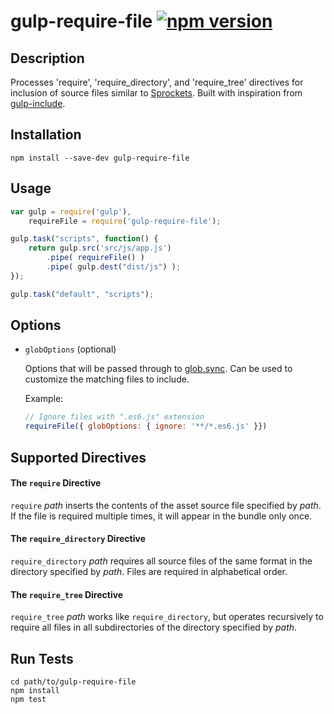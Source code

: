 # gulp-require-file [![npm version](https://img.shields.io/npm/v/gulp-require-file.svg)](https://www.npmjs.com/package/gulp-require-file)

## Description
Processes 'require', 'require_directory', and 'require_tree' directives for inclusion of source files similar to [Sprockets](https://github.com/sstephenson/sprockets). Built with inspiration from [gulp-include](https://github.com/wiledal/gulp-include).

## Installation
```
npm install --save-dev gulp-require-file
```

## Usage
```javascript
var gulp = require('gulp'),
    requireFile = require('gulp-require-file');

gulp.task("scripts", function() {
    return gulp.src('src/js/app.js')
        .pipe( requireFile() )
        .pipe( gulp.dest("dist/js") );
});

gulp.task("default", "scripts");
```

## Options
- `globOptions` (optional)

	Options that will be passed through to [glob.sync](https://github.com/isaacs/node-glob). Can be used to customize the matching files to include.

  Example:

  ```javascript
  // Ignore files with ".es6.js" extension
  requireFile({ globOptions: { ignore: '**/*.es6.js' }})
  ```

## Supported Directives

#### The `require` Directive

`require` *path* inserts the contents of the asset source file
specified by *path*. If the file is required multiple times, it will
appear in the bundle only once.

#### The `require_directory` Directive

`require_directory` *path* requires all source files of the same
format in the directory specified by *path*. Files are required in
alphabetical order.

#### The `require_tree` Directive

`require_tree` *path* works like `require_directory`, but operates
recursively to require all files in all subdirectories of the
directory specified by *path*.

## Run Tests
```
cd path/to/gulp-require-file
npm install
npm test
```
